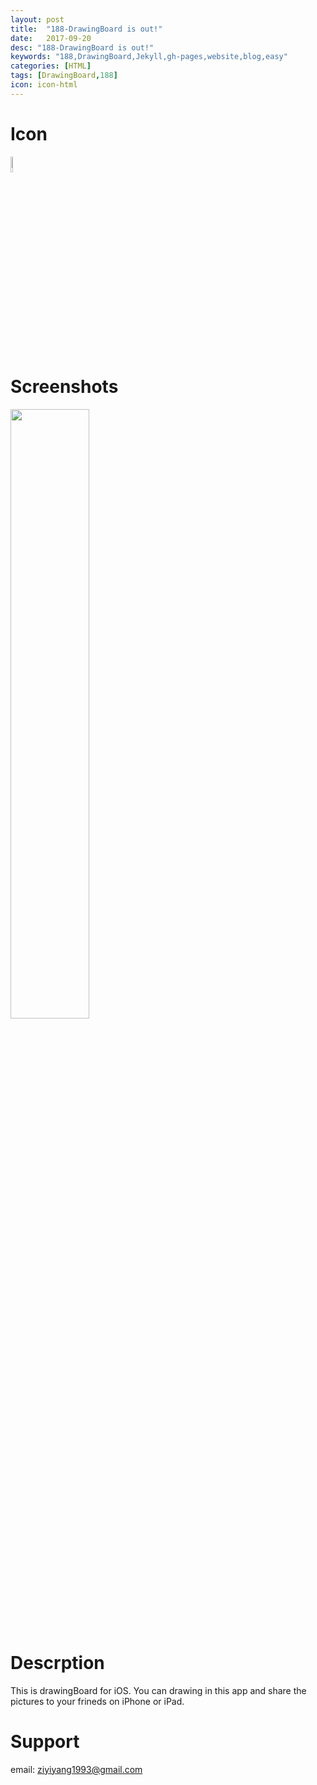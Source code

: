 ```yaml
---
layout: post
title:  "188-DrawingBoard is out!"
date:   2017-09-20
desc: "188-DrawingBoard is out!"
keywords: "188,DrawingBoard,Jekyll,gh-pages,website,blog,easy"
categories: [HTML]
tags: [DrawingBoard,188]
icon: icon-html
---
```


# Icon
<img src="{{ site.img_path }}/drawingboard/icon.png" width="8%">


# Screenshots

<img src="{{ site.img_path }}/drawingboard/2017-09-22 12_18_33.gif" width="50%">


# Descrption

This is drawingBoard for iOS. You can drawing in this app and share the pictures to your frineds on iPhone or iPad.

# Support

email: ziyiyang1993@gmail.com